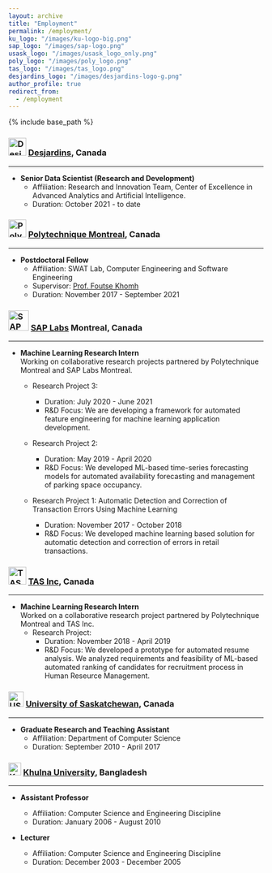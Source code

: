 ```yaml
---
layout: archive
title: "Employment"
permalink: /employment/
ku_logo: "/images/ku-logo-big.png"
sap_logo: "/images/sap-logo.png"
usask_logo: "/images/usask_logo_only.png"
poly_logo: "/images/poly_logo.png"
tas_logo: "/images/tas_logo.png"
desjardins_logo: "/images/desjardins-logo-g.png"
author_profile: true
redirect_from:
  - /employment
---
```


{% include base_path %}

### <img src="{{ page.desjardins_logo }}" alt="Desjardins" width="35" height="35"> <a href="https://www.desjardins.com/ca/about-us/desjardins/who-we-are/quick-facts/index.jsp" target="_blank"> Desjardins</a>, Canada
---
* <b>Senior Data Scientist (Research and Development)</b>
    * Affiliation: Research and Innovation Team, Center of Excellence in Advanced Analytics and Artificial Intelligence. 
    * Duration: October 2021 - to date
    
### <img src="{{ page.poly_logo }}" alt="PolyMTL" width="35" height="35"> <a href="https://www.polymtl.ca/" target="_blank"> Polytechnique Montreal</a>, Canada
---
* <b>Postdoctoral Fellow</b>
    * Affiliation: SWAT Lab, Computer Engineering and Software Engineering
    * Supervisor: <a href="http://www.khomh.net/" target="_blank">Prof. Foutse Khomh</a>
    * Duration: November 2017 - September 2021
  
### <img src="{{ page.sap_logo }}" alt="SAP" width="40" height="40"> <a href="https://www.sap.com/canada/about.html/" target="_blank"> SAP Labs</a> Montreal, Canada
---
* <b>Machine Learning Research Intern</b><br>
Working on collaborative research projects partnered by Polytechnique Montreal and SAP Labs Montreal.
    * Research Project 3: 
        * Duration: July 2020 - June 2021 
        * R&D Focus: We are developing a framework for automated feature engineering for machine learning application development.

    * Research Project 2: 
        * Duration: May 2019 - April 2020 
        * R&D Focus: We developed ML-based time-series forecasting models for automated availability forecasting and management of parking space occupancy.

    * Research Project 1: Automatic Detection and Correction of Transaction Errors Using Machine Learning
        * Duration: November 2017 - October 2018 
        * R&D Focus: We developed machine learning based solution for automatic detection and correction of errors in retail transactions.

### <img src="{{ page.tas_logo }}" alt="TAS" width="35" height="35"> <a href="https://www.tas.ca/" target="_blank"> TAS Inc</a>, Canada
---
* <b>Machine Learning Research Intern</b><br>
Worked on a collaborative research project partnered by Polytechnique Montreal and TAS Inc.
    * Research Project: 
        * Duration: November 2018 - April 2019
        * R&D Focus: We developed a prototype for automated resume analysis. We analyzed requirements and feasibility of ML-based automated ranking of candidates for recruitment process in Human Reseurce Management.

### <img src="{{ page.usask_logo }}" alt="USASK" width="30" height="30"> <a href="https://www.cs.usask.ca/" target="_blank"> University of Saskatchewan</a>, Canada
---
* <b> Graduate Research and Teaching Assistant</b>
    * Affiliation: Department of Computer Science
    * Duration: September 2010 - April 2017

### <img src="{{ page.ku_logo }}" alt="KU" width="25" height="25"> <a href="https://www.ku.ac.bd/" target="_blank">Khulna University</a>, Bangladesh
---
* <b>Assistant Professor</b>
    * Affiliation: Computer Science and Engineering Discipline
    * Duration: January 2006 - August 2010

* <b>Lecturer</b>
    * Affiliation: Computer Science and Engineering Discipline
    * Duration: December 2003 - December 2005

<!-- 
### <i class="fas fa-fw fa-graduation-cap"></i> Bachelor of Science (Honors), Computer Science and Engineering

* <b>Islamic University, Bangladesh (2003)</b>
    * Concentration: Pattern Recognition
    * Thesis: Recognition of Bengali Numerals Using Artificial Neural Network
    * Supervisor: <a href="https://www.researchgate.net/profile/Babul_Islam" target="_blank">Prof. Md Babul Islam</a>
    * Position: <b>First</b> in First Class
    * Award: <span style="color: red;">University Grants Commission (UCG) Award</span>

### <i class="fas fa-fw fa-graduation-cap"></i> Higher Secondary and Secondary School Certificate
* HSC: Machpara College (86%), Dhaka Education Board (1995), Bangladesh
* SCC: Shomoshpur High School (83.1%), Jessore Education Board (1993), Bangladesh
* Award: Education Board Merit Scholarships


Work experience
======
* Summer 2015: Research Assistant
  * Github University
  * Duties included: Tagging issues
  * Supervisor: Professor Git


* Fall 2015: Research Assistant
  * Github University
  * Duties included: Merging pull requests
  * Supervisor: Professor Hub
  

Skills
======
* Skill 1
* Skill 2
  * Sub-skill 2.1
  * Sub-skill 2.2
  * Sub-skill 2.3
* Skill 3
-->
<!--
Publications
======
  <ul>{% for post in site.publications %}
    {% include archive-single-cv.html %}
  {% endfor %}</ul>


Talks
======
  <ul>{% for post in site.talks %}
    {% include archive-single-talk-cv.html %}
  {% endfor %}</ul>
  
Teaching
======
  <ul>{% for post in site.teaching %}
    {% include archive-single-cv.html %}
  {% endfor %}</ul>

Service and leadership
======
* Currently signed in to 43 different slack teams
-->
